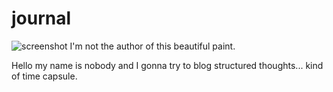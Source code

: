 # journal

![screenshot](https://raw.githubusercontent.com/HackIT/journal/master/men_evolution.jpg)
I'm not the author of this beautiful paint.

Hello my name is nobody and I gonna try to blog structured thoughts... kind of time capsule.

